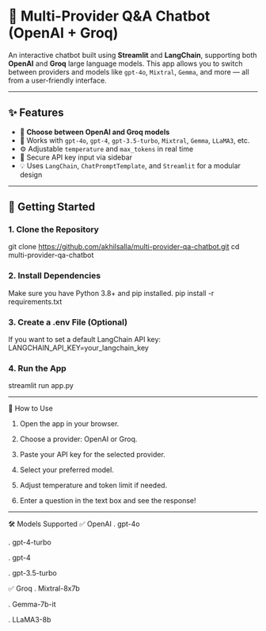 # 🔮 Multi-Provider Q&A Chatbot (OpenAI + Groq)

An interactive chatbot built using **Streamlit** and **LangChain**, supporting both **OpenAI** and **Groq** large language models. This app allows you to switch between providers and models like `gpt-4o`, `Mixtral`, `Gemma`, and more — all from a user-friendly interface.

---

## ✨ Features

- 🔁 **Choose between OpenAI and Groq models**
- 🧠 Works with `gpt-4o`, `gpt-4`, `gpt-3.5-turbo`, `Mixtral`, `Gemma`, `LLaMA3`, etc.
- ⚙️ Adjustable `temperature` and `max_tokens` in real time
- 🔐 Secure API key input via sidebar
- 💡 Uses `LangChain`, `ChatPromptTemplate`, and `Streamlit` for a modular design

---

## 🚀 Getting Started

### 1. Clone the Repository
git clone https://github.com/akhilsalla/multi-provider-qa-chatbot.git
cd multi-provider-qa-chatbot

### 2. Install Dependencies
Make sure you have Python 3.8+ and pip installed.
pip install -r requirements.txt

### 3. Create a .env File (Optional)
If you want to set a default LangChain API key:
LANGCHAIN_API_KEY=your_langchain_key

### 4. Run the App
streamlit run app.py

---

🧪 How to Use
1. Open the app in your browser.

2. Choose a provider: OpenAI or Groq.

3. Paste your API key for the selected provider.

4. Select your preferred model.

5. Adjust temperature and token limit if needed.

6. Enter a question in the text box and see the response!

---

🛠️ Models Supported
✅ OpenAI
. gpt-4o

. gpt-4-turbo

. gpt-4

. gpt-3.5-turbo

✅ Groq
. Mixtral-8x7b

. Gemma-7b-it

. LLaMA3-8b
